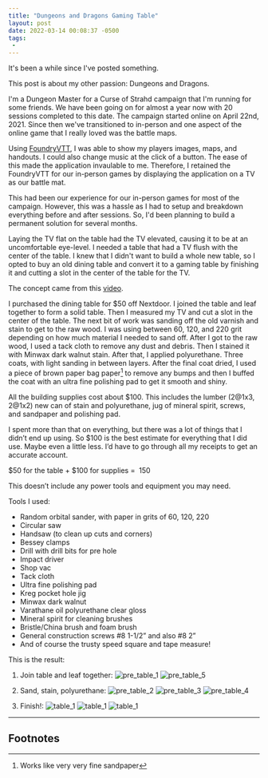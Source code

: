 ```yaml
---
title: "Dungeons and Dragons Gaming Table"
layout: post
date: 2022-03-14 00:08:37 -0500
tags:
 -
---
```


It's been a while since I've posted something.

This post is about my other passion: Dungeons and Dragons.

I'm a Dungeon Master for a Curse of Strahd campaign that I'm running for some friends. We have been going on for almost a year now with 20 sessions completed to this date. The campaign started online on April 22nd, 2021. Since then we've transitioned to in-person and one aspect of the online game that I really loved was the battle maps.

Using <a href='https://foundryvtt.com/' target='_blank'>FoundryVTT</a>, I was able to show my players images, maps, and handouts. I could also change music at the click of a button. The ease of this made the application invaulable to me. Therefore, I retained the FoundryVTT for our in-person games by displaying the application on a TV as our battle mat.

This had been our experience for our in-person games for most of the campaign. However, this was a hassle as I had to setup and breakdown everything before and after sessions. So, I'd been planning to build a permanent solution for several months.

Laying the TV flat on the table had the TV elevated, causing it to be at an uncomfortable eye-level. I needed a table that had a TV flush with the center of the table. I knew that I didn't want to build a whole new table, so I opted to buy an old dining table and convert it to a gaming table by finishing it and cutting a slot in the center of the table for the TV.

The concept came from this <a href='https://youtu.be/x7L-WF2YZKk' target='_blank'>video</a>.

I purchased the dining table for $50 off Nextdoor. I joined the table and leaf together to form a solid table. Then I measured my TV and cut a slot in the center of the table. The next bit of work was sanding off the old varnish and stain to get to the raw wood. I was using between 60, 120, and 220 grit depending on how much material I needed to sand off. After I got to the raw wood, I used a tack cloth to remove any dust and debris. Then I stained it with Minwax dark walnut stain. After that, I applied polyurethane. Three coats, with light sanding in between layers. After the final coat dried, I used a piece of brown paper bag paper[^1] to remove any bumps and then I buffed the coat with an ultra fine polishing pad to get it smooth and shiny.

All the building supplies cost about $100. This includes the lumber (2@1x3, 2@1x2) new can of stain and polyurethane, jug of mineral spirit, screws, and sandpaper and polishing pad.

I spent more than that on everything, but there was a lot of things that I didn’t end up using. So $100 is the best estimate for everything that I did use. Maybe even a little less. I’d have to go through all my receipts to get an accurate account.

$50 for the table + $100 for supplies = $~$150

This doesn’t include any power tools and equipment you may need.

Tools I used:
- Random orbital sander, with paper in grits of 60, 120, 220
- Circular saw
- Handsaw (to clean up cuts and corners)
- Bessey clamps
- Drill with drill bits for pre hole
- Impact driver
- Shop vac
- Tack cloth
- Ultra fine polishing pad
- Kreg pocket hole jig
- Minwax dark walnut
- Varathane oil polyurethane clear gloss
- Mineral spirit for cleaning brushes
- Bristle/China brush and foam brush
- General construction screws #8 1-1/2” and also #8 2”
- And of course the trusty speed square and tape measure!

This is the result:

1. Join table and leaf together:
![pre_table_1]({{site.baseurl}}/assets/images/pre_table_1.JPG)
![pre_table_5]({{site.baseurl}}/assets/images/pre_table_5.JPG)

2. Sand, stain, polyurethane:
![pre_table_2]({{site.baseurl}}/assets/images/pre_table_2.JPG)
![pre_table_3]({{site.baseurl}}/assets/images/pre_table_3.JPG)
![pre_table_4]({{site.baseurl}}/assets/images/pre_table_4.JPG)

3. Finish!:
![table_1]({{site.baseurl}}/assets/images/table_1.JPG)
![table_1]({{site.baseurl}}/assets/images/table_2.JPG)
![table_1]({{site.baseurl}}/assets/images/table_3.JPG)

-----
## Footnotes
[^1]: Works like very very fine sandpaper
